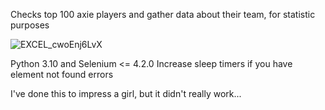 Checks top 100 axie players and gather data about their team, for statistic purposes


![EXCEL_cwoEnj6LvX](https://user-images.githubusercontent.com/46490338/183344977-9a9f66a0-80af-454b-a48d-ee63f5530cc6.png)

Python 3.10 and Selenium <= 4.2.0
Increase sleep timers if you have element not found errors

I've done this to impress a girl, but it didn't really work...